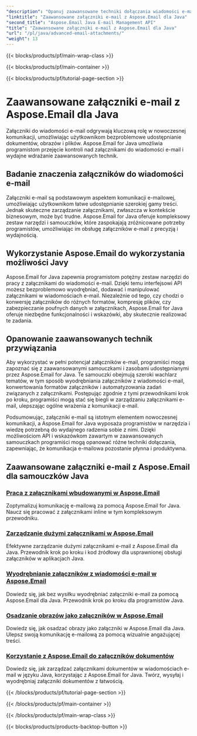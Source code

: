 ```yaml
---
"description": "Opanuj zaawansowane techniki dołączania wiadomości e-mail dzięki Aspose.Email for Java. Poznaj samouczki dotyczące wydajnego obsługiwania załączników."
"linktitle": "Zaawansowane załączniki e-mail z Aspose.Email dla Java"
"second_title": "Aspose.Email Java E-mail Management API"
"title": "Zaawansowane załączniki e-mail z Aspose.Email dla Java"
"url": "/pl/java/advanced-email-attachments/"
"weight": 13
---
```


{{< blocks/products/pf/main-wrap-class >}}

{{< blocks/products/pf/main-container >}}

{{< blocks/products/pf/tutorial-page-section >}}

# Zaawansowane załączniki e-mail z Aspose.Email dla Java


Załączniki do wiadomości e-mail odgrywają kluczową rolę w nowoczesnej komunikacji, umożliwiając użytkownikom bezproblemowe udostępnianie dokumentów, obrazów i plików. Aspose.Email for Java umożliwia programistom przejęcie kontroli nad załącznikami do wiadomości e-mail i wydajne wdrażanie zaawansowanych technik.

## Badanie znaczenia załączników do wiadomości e-mail

Załączniki e-mail są podstawowym aspektem komunikacji e-mailowej, umożliwiając użytkownikom łatwe udostępnianie szerokiej gamy treści. Jednak skuteczne zarządzanie załącznikami, zwłaszcza w kontekście biznesowym, może być trudne. Aspose.Email for Java oferuje kompleksowy zestaw narzędzi i samouczków, które zaspokajają zróżnicowane potrzeby programistów, umożliwiając im obsługę załączników e-mail z precyzją i wydajnością.

## Wykorzystanie Aspose.Email do wykorzystania możliwości Javy

Aspose.Email for Java zapewnia programistom potężny zestaw narzędzi do pracy z załącznikami do wiadomości e-mail. Dzięki temu interfejsowi API możesz bezproblemowo wyodrębniać, dodawać i manipulować załącznikami w wiadomościach e-mail. Niezależnie od tego, czy chodzi o konwersję załączników do różnych formatów, kompresję plików, czy zabezpieczanie poufnych danych w załącznikach, Aspose.Email for Java oferuje niezbędne funkcjonalności i wskazówki, aby skutecznie realizować te zadania.

## Opanowanie zaawansowanych technik przywiązania

Aby wykorzystać w pełni potencjał załączników e-mail, programiści mogą zapoznać się z zaawansowanymi samouczkami i zasobami udostępnianymi przez Aspose.Email for Java. Te samouczki obejmują szeroki wachlarz tematów, w tym sposób wyodrębniania załączników z wiadomości e-mail, konwertowania formatów załączników i automatyzowania zadań związanych z załącznikami. Postępując zgodnie z tymi przewodnikami krok po kroku, programiści mogą stać się biegli w zarządzaniu załącznikami e-mail, ulepszając ogólne wrażenia z komunikacji e-mail.

Podsumowując, załączniki e-mail są istotnym elementem nowoczesnej komunikacji, a Aspose.Email for Java wyposaża programistów w narzędzia i wiedzę potrzebną do wydajnego radzenia sobie z nimi. Dzięki możliwościom API i wskazówkom zawartym w zaawansowanych samouczkach programiści mogą opanować różne techniki dołączania, zapewniając, że komunikacja e-mailowa pozostanie płynna i produktywna.

## Zaawansowane załączniki e-mail z Aspose.Email dla samouczków Java
### [Praca z załącznikami wbudowanymi w Aspose.Email](./working-with-inline-attachments/)
Zoptymalizuj komunikację e-mailową za pomocą Aspose.Email for Java. Naucz się pracować z załącznikami inline w tym kompleksowym przewodniku.
### [Zarządzanie dużymi załącznikami w Aspose.Email](./managing-large-attachments/)
Efektywne zarządzanie dużymi załącznikami e-mail z Aspose.Email dla Java. Przewodnik krok po kroku i kod źródłowy dla usprawnionej obsługi załączników w aplikacjach Java.
### [Wyodrębnianie załączników z wiadomości e-mail w Aspose.Email](./extracting-attachments-from-email-messages/)
Dowiedz się, jak bez wysiłku wyodrębniać załączniki e-mail za pomocą Aspose.Email dla Java. Przewodnik krok po kroku dla programistów Java.
### [Osadzanie obrazów jako załączników w Aspose.Email](./embedding-images-as-attachments/)
Dowiedz się, jak osadzać obrazy jako załączniki w Aspose.Email dla Java. Ulepsz swoją komunikację e-mailową za pomocą wizualnie angażującej treści.
### [Korzystanie z Aspose.Email do załączników dokumentów](./using-aspose-email-for-document-attachments/)
Dowiedz się, jak zarządzać załącznikami dokumentów w wiadomościach e-mail w języku Java, korzystając z Aspose.Email for Java. Twórz, wysyłaj i wyodrębniaj załączniki dokumentów z łatwością.

{{< /blocks/products/pf/tutorial-page-section >}}

{{< /blocks/products/pf/main-container >}}

{{< /blocks/products/pf/main-wrap-class >}}

{{< blocks/products/products-backtop-button >}}